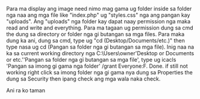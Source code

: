 Para ma display ang image need nimo mag gama ug folder inside sa folder nga naa ang mga file like "index.php" ug "styles.css" 
nga ang pangan kay "uploads".
Ang "uploads" nga folder kay dapat naay permission nga maka read and write and everything.
Para ma tagaan ug permission dung sa cmd the dung sa directory or folder nga gi butangan sa mga files.
Para maka dung ka ani, dung sa cmd, type ug "cd (Desktop/Documents/etc.)" then type nasa ug cd (Pangan sa folder nga gi butangan sa mga file).
Inig naa na ka sa current working directory nga C:\Users\owner\'Desktop or Documents or etc.'\'Pangan sa folder nga gi butangan sa mga file', type ug 
icacls 'Pangan sa imong gi gama nga folder' /grant Everyone:F. Done. if still not working right click sa imong folder nga gi gama nya dung sa Properties
the dung sa Security then ipang check ang  mga wala naka check.


Ani ra ko taman

